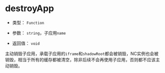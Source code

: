 # destroyApp

- 类型： `Function`

- 参数： `string`，子应用`name`

- 返回值： `void`

主动销毁子应用，承载子应用的`iframe`和`shadowRoot`都会被销毁，NC实例也会被销毁，相当于所有的缓存都被清空，除非后续不会再使用子应用，否则都不应该主动销毁。
